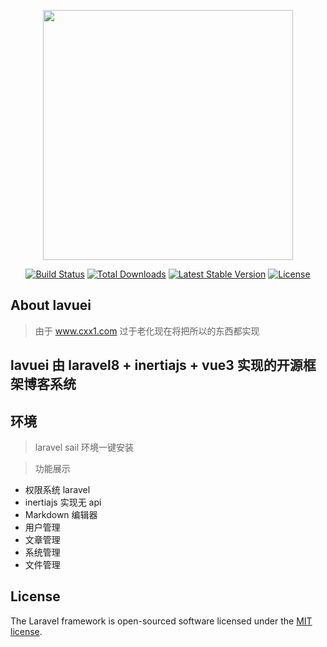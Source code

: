 <p align="center"><a href="https://laravel.com" target="_blank"><img src="https://raw.githubusercontent.com/laravel/art/master/logo-lockup/5%20SVG/2%20CMYK/1%20Full%20Color/laravel-logolockup-cmyk-red.svg" width="400"></a></p>

<p align="center">
<a href="https://travis-ci.org/laravel/framework"><img src="https://travis-ci.org/laravel/framework.svg" alt="Build Status"></a>
<a href="https://packagist.org/packages/laravel/framework"><img src="https://img.shields.io/packagist/dt/laravel/framework" alt="Total Downloads"></a>
<a href="https://packagist.org/packages/laravel/framework"><img src="https://img.shields.io/packagist/v/laravel/framework" alt="Latest Stable Version"></a>
<a href="https://packagist.org/packages/laravel/framework"><img src="https://img.shields.io/packagist/l/laravel/framework" alt="License"></a>
</p>

## About lavuei

> 由于 www.cxx1.com 过于老化现在将把所以的东西都实现

## lavuei 由 laravel8 + inertiajs + vue3 实现的开源框架博客系统

## 环境

> laravel sail 环境一键安装

> 功能展示

- 权限系统 laravel
- inertiajs 实现无 api 
- Markdown 编辑器
- 用户管理
- 文章管理
- 系统管理
- 文件管理

## License

The Laravel framework is open-sourced software licensed under the [MIT license](https://opensource.org/licenses/MIT).
